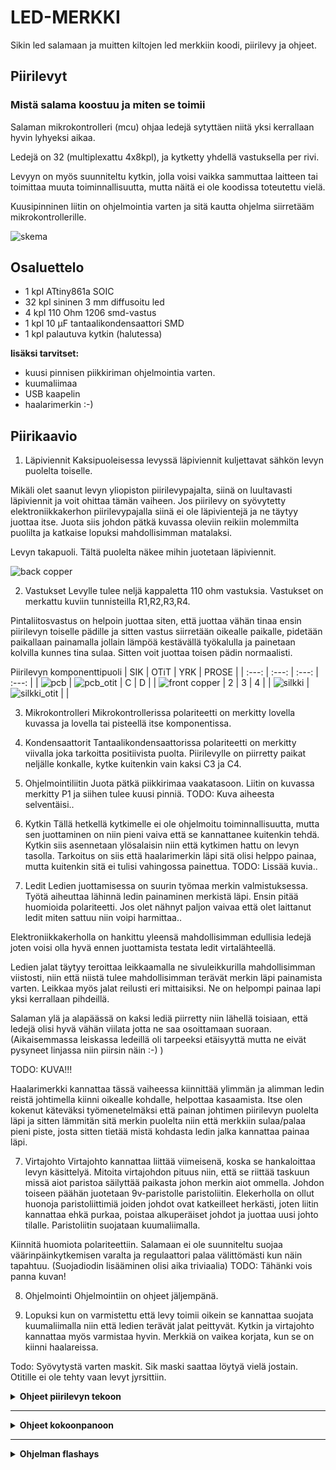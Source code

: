 # LED-MERKKI
Sikin led salamaan ja muitten kiltojen led merkkiin koodi, piirilevy ja ohjeet.

## Piirilevyt
### Mistä salama koostuu ja miten se toimii
Salaman mikrokontrolleri (mcu) ohjaa ledejä sytyttäen niitä yksi kerrallaan hyvin lyhyeksi aikaa.

Ledejä on 32 (multiplexattu 4x8kpl), ja kytketty yhdellä vastuksella per rivi.

Levyyn on myös suunniteltu kytkin, jolla voisi vaikka sammuttaa laitteen tai toimittaa muuta toiminnallisuutta, mutta näitä ei ole koodissa toteutettu vielä.

Kuusipinninen liitin on ohjelmointia varten ja sitä kautta ohjelma siirretääm mikrokontrollerille.

![skema](kicad/kuvat/skema.svg "Skema on jotakuinkin tällainen")

## Osaluettelo
  * 1 kpl  ATtiny861a SOIC
  * 32 kpl sininen 3 mm diffusoitu led
  * 4 kpl  110 Ohm 1206 smd-vastus
  * 1 kpl  10 µF tantaalikondensaattori SMD
  * 1 kpl  palautuva kytkin (halutessa)
  
  **lisäksi tarvitset:**
  * kuusi pinnisen piikkiriman ohjelmointia varten.
  * kuumaliimaa
  * USB kaapelin
  * haalarimerkin :-)
  
## Piirikaavio

1. Läpiviennit
  Kaksipuoleisessa levyssä läpiviennit kuljettavat sähkön levyn puolelta toiselle.

  Mikäli olet saanut levyn yliopiston piirilevypajalta, siinä on luultavasti läpiviennit ja voit ohittaa tämän vaiheen.
  Jos piirilevy on syövytetty elektroniikkakerhon piirilevypajalla siinä ei ole läpivientejä ja ne täytyy juottaa itse.
  Juota siis johdon pätkä kuvassa oleviin reikiin molemmilta puolilta ja katkaise lopuksi mahdollisimman matalaksi.

  Levyn takapuoli. Tältä puolelta näkee mihin juotetaan läpiviennit.

  ![back copper](kicad/kuvat/bcu.svg)

2. Vastukset
  Levylle tulee neljä kappaletta 110 ohm vastuksia. Vastukset on merkattu kuviin tunnisteilla R1,R2,R3,R4.

  Pintaliitosvastus on helpoin juottaa siten, että juottaa vähän tinaa ensin piirilevyn toiselle pädille ja sitten vastus    siirretään oikealle paikalle, pidetään paikallaan painamalla jollain lämpöä kestävällä työkalulla ja painetaan kolvilla kunnes tina sulaa. Sitten voit juottaa toisen pädin normaalisti.
  
  Piirilevyn komponenttipuoli
| SIK | OTiT | YRK | PROSE |
| :---: | :---: | :---: | :---: |
|  ![pcb](kicad/kuvat/fcu_silk.svg) | ![pcb_otit](kicad/kuvat/otit-B_Cu.svg)  | C  | D  |
| ![front copper](kicad/kuvat/fcu.svg)  | 2  | 3  | 4  |
| ![silkki](kicad/kuvat/silk.svg) | ![silkki_otit](kicad/kuvat/otit-B_SilkS.svg) | | 

  
3. Mikrokontrolleri
Mikrokontrollerissa polariteetti on merkitty lovella kuvassa ja lovella tai pisteellä itse komponentissa.

4. Kondensaattorit
  Tantaalikondensaattorissa polariteetti on merkitty viivalla joka tarkoitta positiivista puolta. Piirilevylle on piirretty paikat neljälle konkalle, kytke kuitenkin vain kaksi C3 ja C4.
  
5. Ohjelmointiliitin
  Juota pätkä piikkirimaa vaakatasoon. Liitin on kuvassa merkitty P1 ja siihen tulee kuusi pinniä.
  TODO: Kuva aiheesta selventäisi..

6. Kytkin
  Tällä hetkellä kytkimelle ei ole ohjelmoitu toiminnallisuutta, mutta sen juottaminen on niin pieni vaiva että se kannattanee kuitenkin tehdä. Kytkin siis asennetaan ylösalaisin niin että kytkimen hattu on levyn tasolla. Tarkoitus on siis että haalarimerkin läpi sitä olisi helppo painaa, mutta kuitenkin sitä ei tulisi vahingossa painettua.
  TODO: Lissää kuvia..
  
7. Ledit
  Ledien juottamisessa on suurin työmaa merkin valmistuksessa. Työtä aiheuttaa lähinnä ledin painaminen merkistä läpi.
  Ensin pitää huomioida polariteetti. Jos olet nähnyt paljon vaivaa että olet laittanut ledit miten sattuu niin voipi harmittaa..
  
  Elektroniikkakerholla on hankittu yleensä mahdollisimman edullisia ledejä joten voisi olla hyvä ennen juottamista testata ledit virtalähteellä. 
  
  Ledien jalat täytyy teroittaa leikkaamalla ne sivuleikkurilla mahdollisimman viistosti, niin että niistä tulee mahdollisimman terävät merkin läpi painamista varten. Leikkaa myös jalat reilusti eri mittaisiksi. Ne on helpompi painaa lapi yksi kerrallaan pihdeillä.
  
  Salaman ylä ja alapäässä on kaksi lediä piirretty niin lähellä toisiaan, että ledejä olisi hyvä vähän viilata jotta ne saa osoittamaan suoraan. (Aikaisemmassa leiskassa ledeillä oli tarpeeksi etäisyyttä mutta ne eivät pysyneet linjassa niin piirsin näin :-) )
  
  TODO: KUVA!!!
  
  Haalarimerkki kannattaa tässä vaiheessa kiinnittää ylimmän ja alimman ledin reistä johtimella kiinni oikealle kohdalle, helpottaa kasaamista. Itse olen kokenut käteväksi työmenetelmäksi että painan johtimen piirilevyn puolelta läpi ja sitten lämmitän sitä merkin puolelta niin että merkkiin sulaa/palaa pieni piste, josta sitten tietää mistä kohdasta ledin jalka kannattaa painaa läpi.

7. Virtajohto
  Virtajohto kannattaa liittää viimeisenä, koska se hankaloittaa levyn käsittelyä. Mitoita virtajohdon pituus niin, että se riittää taskuun missä aiot paristoa säilyttää paikasta johon merkin aiot ommella.
Johdon toiseen päähän juotetaan 9v-paristolle paristoliitin. Elekerholla on ollut huonoja paristoliittimiä joiden johdot ovat katkeilleet herkästi, joten liitin kannattaa ehkä purkaa, poistaa alkuperäiset johdot ja juottaa uusi johto tilalle. Paristoliitin suojataan kuumaliimalla.

  Kiinnitä huomiota polariteettiin. Salamaan ei ole suunniteltu suojaa väärinpäinkytkemisen varalta ja regulaattori palaa välittömästi kun näin tapahtuu. (Suojadiodin lisääminen olisi aika triviaalia) 
  TODO: Tähänki vois panna kuvan!

8. Ohjelmointi
  Ohjelmointiin on ohjeet jäljempänä.
  
9. Lopuksi kun on varmistettu että levy toimii oikein se kannattaa suojata kuumaliimalla niin että ledien terävät jalat peittyvät. Kytkin ja virtajohto kannattaa myös varmistaa hyvin. Merkkiä on vaikea korjata, kun se on kiinni haalareissa.

Todo: Syövytystä varten maskit. Sik maski saattaa löytyä vielä jostain. Otitille ei ole tehty vaan levyt jyrsittiin.

<details>
<summary><b>Ohjeet piirilevyn tekoon </b></summary>
Jotain hyvää konstaa
</details>

---

<details>
<summary><b>Ohjeet kokoonpanoon</b></summary>
Jotain hyvää konstaa
</details>

---

<details>
<summary><b>Ohjelman flashays</b></summary>

Ohjelma siirtyy levylle kätevästi käyttäen arduinoa ohjelmointilaitteena.

```
Salaman ohjelmointiliittimen pinnit keskeltä reunalle:

Nro:  Nimi:   Arduinon pinni (nano):

6:    Reset   10
5:    GND     GND
4:    VCC     VCC
3:    SCK     13
2:    MISO    12
1:    MOSI    11

Muista vetää arduinon Reset ylös. Ardu nollautuu kun sarjaliikenne alotetaan....
```

Src hakemistosta löytyy tiedostot lediportit_oikein.h ja lediportit_väärin.h joista jompikumpi ylikirjoitetaan lediportit.h tiedostoon jos ledit on juotettu väärin päin.

Koodin kääntämiseen ja ohjelman levylle siirtämiseen komennot ovat:

#####  Unix-like

```
// kääntäminen
avr-gcc -mmcu=attiny861 vilkutus.c salama.c -I./ -Os -DF_CPU=8000000UL  

// Fläsäys käyttäen arduino-isp:tä
avrdude -c avrisp -p t861 -B3 -P /dev/ttyUSB0 -b 19200 -U flash:w:a.out

// Fuse asetukset käyttäen arduino-isp:tä
avrdude -c avrisp -p t861 -B3 -P /dev/ttyUSB0 -b 19200 -U lfuse:w:0xe2:m -U hfuse:w:0xdf:m
```
##### Windows

```
// kääntäminen
avr-gcc -mmcu=attiny861 vilkutus.c salama.c -I./ -Os -DF_CPU=8000000UL

// Fläsäys käyttäen arduino-isp:tä
avrdude -C "C:\Program Files (x86)\Arduino\hardware\tools\avr\etc\avrdude.conf" -c avrisp -p t861 -B3 -P COM7 -b 19200 -U flash:w:a.out

// Fuse asetukset käyttäen arduino-isp:tä
avrdude -C "C:\Program Files (x86)\Arduino\hardware\tools\avr\etc\avrdude.conf" -c avrisp -p t861 -B3 -P COM7 -b 19200 -U lfuse:w:0xe2:m -U hfuse:w:0xdf:m
```
Windowsilla avrdude pitää olla ympäristömuuttujissa. Toinen vaihtoehto on ajaa komento "\Arduino\hardware\tools\avr\bin"-kansiossa.

</details>
